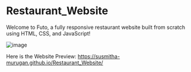 # Restaurant_Website
Welcome to Futo, a fully responsive restaurant website built from scratch using HTML, CSS, and JavaScript!

![image](https://github.com/user-attachments/assets/ee625945-b415-4924-aed0-081ac8c23456)

Here is the Website Preview: https://susmitha-murugan.github.io/Restaurant_Website/

